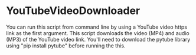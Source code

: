 # YouTubeVideoDownloader

You can run this script from command line by using a YouTube video https link as the first argument. This script downloads the video (MP4) and audio (MP3) of the YouTube video link. You'll need to download the pytube library using "pip install pytube" before running the this.
